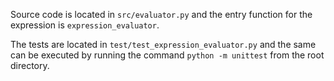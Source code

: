 Source code is located in `src/evaluator.py` and the entry function for the expression is `expression_evaluator`.

The tests are located in `test/test_expression_evaluator.py` and the same can be executed by running the command `python -m unittest` from the root directory.